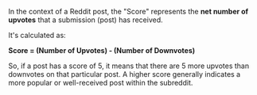 In the context of a Reddit post, the "Score" represents the **net number of upvotes** that a submission (post) has received.

It's calculated as:

**Score = (Number of Upvotes) - (Number of Downvotes)**

So, if a post has a score of 5, it means that there are 5 more upvotes than downvotes on that particular post. A higher score generally indicates a more popular or well-received post within the subreddit.